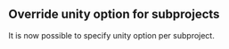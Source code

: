 ## Override unity option for subprojects

It is now possible to specify unity option per subproject.
